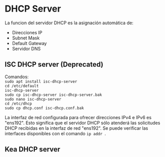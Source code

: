 # DHCP Server

La funcion del servidor DHCP es la asignación automática de:<br>
* Direcciones IP
* Subnet Mask
* Default Gateway
* Servidor DNS

## ISC DHCP server (Deprecated)

Comandos: <br>
    ```sudo apt install isc-dhcp-server```<br>
    ```cd /etc/default```<br>
    ``` isc-dhcp-server ```<br>
    ```sudo cp isc-dhcp-server isc-dhcp-server.bak```<br>
   ```sudo nano isc-dhcp-server```<br>
    ```cd /etc/dhcp```<br>
    ```sudo cp dhcp.conf isc-dhcp.conf.bak```<br>

La interfaz de red configurada para ofrecer direcciones IPv4 e IPv6 es "ens192". Esto significa que el servidor DHCP sólo atenderá las solicitudes DHCP recibidas en la interfaz de red "ens192". Se puede verificar las interfaces disponibles con el comando ```ip addr ```.

## Kea DHCP server